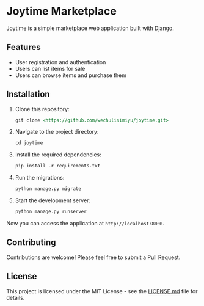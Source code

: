 # Joytime Marketplace

Joytime is a simple marketplace web application built with Django.

## Features

- User registration and authentication
- Users can list items for sale
- Users can browse items and purchase them

## Installation

1. Clone this repository:

    ```markdown
    git clone <https://github.com/wechulisimiyu/joytime.git>
    ```

2. Navigate to the project directory:

    ```markdown
    cd joytime
    ```

3. Install the required dependencies:

    ```markdown
    pip install -r requirements.txt
    ```

4. Run the migrations:

    ```markdown
    python manage.py migrate
    ```

5. Start the development server:

    ```markdown
    python manage.py runserver
    ```

Now you can access the application at `http://localhost:8000`.

## Contributing

Contributions are welcome! Please feel free to submit a Pull Request.

## License

This project is licensed under the MIT License - see the [LICENSE.md](LICENSE.md) file for details.
